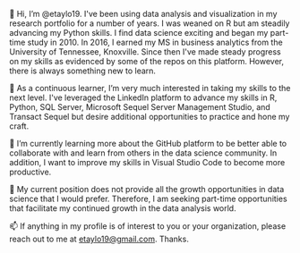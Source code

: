👋 Hi, I’m @etaylo19. I've been using data analysis and visualization in my research portfolio for a number of years. I was weaned on R but am steadily 
advancing my Python skills. I find data science exciting and began my part-time study in 2010. In 2016, I earned my MS in business analytics from the University of Tennessee, Knoxville. Since then I've made steady progress on my skills as evidenced by some of the repos on this platform. However, there is always something new to learn.

👀 As a continuous learner, I’m very much interested in taking my skills to the next level. I've leveraged the LinkedIn platform to advance my skills in R, Python, SQL Server, Microsoft Sequel Server Management Studio, and Transact Sequel but desire additional opportunities to practice and hone my craft.

🌱 I’m currently learning more about the GitHub platform to be better able to collaborate with and learn from others in the data science community. In
addition, I want to improve my skills in Visual Studio Code to become more productive.

💞️ My current position does not provide all the growth opportunities in data science that I would prefer. Therefore, I am seeking part-time opportunities that facilitate my continued growth in the data analysis world.

📫 If anything in my profile is of interest to you or your organization, please reach out to me at etaylo19@gmail.com.
Thanks.

<!---
etaylo19/etaylo19 is a ✨ special ✨ repository because its `README.md` (this file) appears on your GitHub profile.
You can click the Preview link to take a look at your changes.
--->
